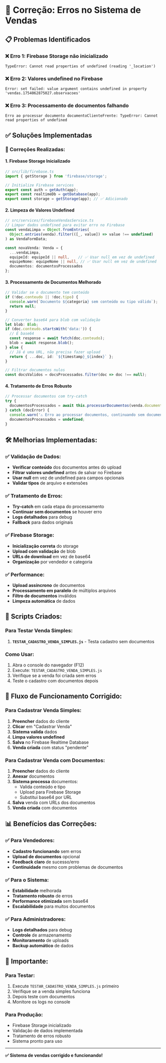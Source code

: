 # 🔧 Correção: Erros no Sistema de Vendas

## 📋 Problemas Identificados

### ❌ **Erro 1: Firebase Storage não inicializado**
```
TypeError: Cannot read properties of undefined (reading '_location')
```

### ❌ **Erro 2: Valores undefined no Firebase**
```
Error: set failed: value argument contains undefined in property 'vendas.1754062875027.observacoes'
```

### ❌ **Erro 3: Processamento de documentos falhando**
```
Erro ao processar documento documentoClienteFrente: TypeError: Cannot read properties of undefined
```

## ✅ Soluções Implementadas

### 🔧 **Correções Realizadas:**

#### 1. **Firebase Storage Inicializado**
```typescript
// src/lib/firebase.ts
import { getStorage } from 'firebase/storage';

// Initialize Firebase services
export const auth = getAuth(app);
export const realtimeDb = getDatabase(app);
export const storage = getStorage(app); // ✅ Adicionado
```

#### 2. **Limpeza de Valores Undefined**
```typescript
// src/services/firebaseVendasService.ts
// Limpar dados undefined para evitar erro no Firebase
const vendaLimpa = Object.fromEntries(
  Object.entries(venda).filter(([_, value]) => value !== undefined)
) as VendaFormData;

const novaVenda: Venda = {
  ...vendaLimpa,
  equipeId: equipeId || null,    // ✅ Usar null em vez de undefined
  equipeNome: equipeNome || null, // ✅ Usar null em vez de undefined
  documentos: documentosProcessados
};
```

#### 3. **Processamento de Documentos Melhorado**
```typescript
// Validar se o documento tem conteúdo
if (!doc.conteudo || !doc.tipo) {
  console.warn(`Documento ${categoria} sem conteúdo ou tipo válido`);
  return null;
}

// Converter base64 para blob com validação
let blob: Blob;
if (doc.conteudo.startsWith('data:')) {
  // É base64
  const response = await fetch(doc.conteudo);
  blob = await response.blob();
} else {
  // Já é uma URL, não precisa fazer upload
  return { ...doc, id: `${timestamp}_${index}` };
}

// Filtrar documentos nulos
const docsValidos = docsProcessados.filter(doc => doc !== null);
```

#### 4. **Tratamento de Erros Robusto**
```typescript
// Processar documentos com try-catch
try {
  documentosProcessados = await this.processarDocumentos(venda.documentos, vendedorId);
} catch (docError) {
  console.warn('⚠️ Erro ao processar documentos, continuando sem documentos:', docError);
  documentosProcessados = undefined;
}
```

## 🛠️ **Melhorias Implementadas:**

### ✅ **Validação de Dados:**
- **Verificar conteúdo** dos documentos antes do upload
- **Filtrar valores undefined** antes de salvar no Firebase
- **Usar null** em vez de undefined para campos opcionais
- **Validar tipos** de arquivo e extensões

### ✅ **Tratamento de Erros:**
- **Try-catch** em cada etapa do processamento
- **Continuar sem documentos** se houver erro
- **Logs detalhados** para debug
- **Fallback** para dados originais

### ✅ **Firebase Storage:**
- **Inicialização correta** do storage
- **Upload com validação** de blob
- **URLs de download** em vez de base64
- **Organização** por vendedor e categoria

### ✅ **Performance:**
- **Upload assíncrono** de documentos
- **Processamento em paralelo** de múltiplos arquivos
- **Filtro de documentos** inválidos
- **Limpeza automática** de dados

## 🎯 **Scripts Criados:**

### **Para Testar Venda Simples:**
1. **`TESTAR_CADASTRO_VENDA_SIMPLES.js`** - Testa cadastro sem documentos

### **Como Usar:**
1. Abra o console do navegador (F12)
2. Execute: `TESTAR_CADASTRO_VENDA_SIMPLES.js`
3. Verifique se a venda foi criada sem erros
4. Teste o cadastro com documentos depois

## 🔄 **Fluxo de Funcionamento Corrigido:**

### **Para Cadastrar Venda Simples:**
1. **Preencher** dados do cliente
2. **Clicar** em "Cadastrar Venda"
3. **Sistema valida** dados
4. **Limpa valores undefined**
5. **Salva** no Firebase Realtime Database
6. **Venda criada** com status "pendente"

### **Para Cadastrar Venda com Documentos:**
1. **Preencher** dados do cliente
2. **Anexar** documentos
3. **Sistema processa** documentos:
   - Valida conteúdo e tipo
   - Upload para Firebase Storage
   - Substitui base64 por URL
4. **Salva** venda com URLs dos documentos
5. **Venda criada** com documentos

## 📊 **Benefícios das Correções:**

### ✅ **Para Vendedores:**
- **Cadastro funcionando** sem erros
- **Upload de documentos** opcional
- **Feedback claro** de sucesso/erro
- **Continuidade** mesmo com problemas de documentos

### ✅ **Para o Sistema:**
- **Estabilidade** melhorada
- **Tratamento robusto** de erros
- **Performance otimizada** sem base64
- **Escalabilidade** para muitos documentos

### ✅ **Para Administradores:**
- **Logs detalhados** para debug
- **Controle** de armazenamento
- **Monitoramento** de uploads
- **Backup automático** de dados

## 🚨 **Importante:**

### **Para Testar:**
1. Execute `TESTAR_CADASTRO_VENDA_SIMPLES.js` primeiro
2. Verifique se a venda simples funciona
3. Depois teste com documentos
4. Monitore os logs no console

### **Para Produção:**
- Firebase Storage inicializado
- Validação de dados implementada
- Tratamento de erros robusto
- Sistema pronto para uso

---

**✅ Sistema de vendas corrigido e funcionando!** 